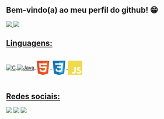 ## Bem-vindo(a) ao meu perfil do github!  😁

 <div>
   <a href="https://github.com/luisfilipemendesnogueira">
   <img height="180em" src="https://github-readme-stats.vercel.app/api?username=luisfilipemendesnogueira&show_icons=true&theme=tokyonight&include_all_commits=true&count_private=true"/>
   <img height="130em" src="https://github-readme-stats.vercel.app/api/top-langs/?username=luisfilipemendesnogueira&layout=compact&langs_count=6&theme=tokyonight"/>
</div>
    
## Linguagens:

<div style="display: inline_block"><br>
  <img align="center" alt="C" height="40" width="40" src="https://cdn.jsdelivr.net/gh/devicons/devicon@latest/icons/c/c-original.svg">
  <img align="center" alt="Java" height="40" width="40" src="https://cdn.jsdelivr.net/gh/devicons/devicon@latest/icons/java/java-original.svg">    
  <img align="center" alt="HTML" height="40" width="40" src="https://raw.githubusercontent.com/devicons/devicon/master/icons/html5/html5-original.svg">
  <img align="center" alt="CSS" height="40" width="40" src="https://raw.githubusercontent.com/devicons/devicon/master/icons/css3/css3-original.svg">
  <img align="center" alt="Js" height="40" width="40" src="https://raw.githubusercontent.com/devicons/devicon/master/icons/javascript/javascript-plain.svg">
</div>
 
<br>
 
## Redes sociais:
 
<div> 
  <a href="https://www.instagram.com/asaluisd" target="_blank"><img src="https://img.shields.io/badge/-Instagram-%23E4405F?style=for-the-badge&logo=instagram&logoColor=white" target="_blank"></a>
  <a href = "mailto:luisfilipemendesnogueira@gmail.com"><img src="https://img.shields.io/badge/-Gmail-%23333?style=for-the-badge&logo=gmail&logoColor=white" target="_blank"></a>
  <a href="https://br.linkedin.com/in/luis-filipe-mendes-nogueira-669a76264" target="_blank"><img src="https://img.shields.io/badge/-LinkedIn-%230077B5?style=for-the-badge&logo=linkedin&logoColor=white" target="_blank"></a>
</div>
